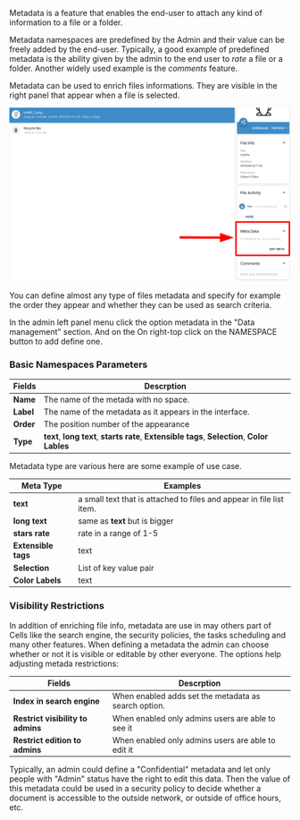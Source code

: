 Metadata is a feature that enables the end-user to attach any kind of information to a file or a folder.

Metadata namespaces are predefined by the Admin and their value can be freely added by the end-user. Typically, a good example of predefined metadata is the ability given by the admin to the end user to _rate_ a file or a folder. Another widely used example is the _comments_ feature.

Metadata can be used to enrich files informations. They are visible in the right panel that appear when a file is selected. 

![meta](/images/3_storage_data_and_metadata/file_list_right_panel.png)

You can define almost any type of files metadata and specify for example the order they appear and whether they can be used as search criteria.

In the admin left panel menu click the option metadata in the "Data management" section. And on the On right-top click on the NAMESPACE button to add define one.

### Basic Namespaces Parameters


| Fields| Descrption|
|-------|-----------|
|**Name**| The name of the metada with no space.|
|**Label**| The name of the metadata as it appears in the interface.
|**Order**| The position number of the appearance|
|**Type**|  **text**, **long text**, **starts rate**, **Extensible tags**, **Selection**, **Color Lables**|

Metadata type are various here are some example of use case.

| Meta Type| Examples|
|----------|---------|
|**text**| a small text that is attached to files and appear in file list item.|
|**long text**| same as **text** but is bigger|
|**stars rate**| rate in a range of 1-5|
|**Extensible tags**|  text|
|**Selection**|  List of key value pair|
|**Color Labels**|  text|


### Visibility Restrictions

In addition of enriching file info, metadata are use in may others part of Cells like the search engine, the security policies, the tasks scheduling and many other features. When defining a metadata the admin can choose  whether or not it is visible or editable by other everyone. The options help adjusting metada restrictions:


| Fields| Descrption|
|-------|-----------|
|**Index in search engine**| When enabled adds set the metadata as search option.|
|**Restrict visibility to admins**| When enabled only admins users are able to see it|
|**Restrict edition to admins**| When enabled only admins users are able to edit it|

Typically, an admin could define a "Confidential" metadata and let only people with "Admin" status have the right to edit this data. Then the value of this metadata could be used in a security policy to decide whether a document is accessible to the outside network, or outside of office hours, etc.